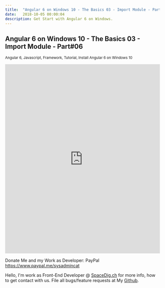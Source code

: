 ```yaml
---
title:  "Angular 6 on Windows 10 - The Basics 03 - Import Module - Part#03"
date:   2018-10-05 00:00:04
description: Get Start with Angular 6 on Windows.
---
```

<h2 id="this-post-is-the-last-of-a-series-of-posts-in-which-i-write-about-the-observable-type-in-the-first-post-we-went-ahead-writing-an-observable-from-scratch-in-order-to-fully-understand-it-we-then-explored-how-to-create-observables-from-values-arrays-dom-events-and-promises-this-time-well-focus-on-compositions-by-rewriting-some-basic-composition-operators">
Angular 6 on Windows 10 - The Basics 03 - Import Module -  Part#06</h2>

<small>Angular 6, Javascript, Framework, Tutorial, Install Angular 6 on Windows 10</small>

<iframe width="100%" height="615" src="https://www.youtube.com/embed/X-VL9YcuFjA" frameborder="0" allow="autoplay; encrypted-media" allowfullscreen></iframe>

 

Donate Me and my Work as Developer: PayPal <a href="https://www.paypal.me/sysadmincat">https://www.paypal.me/sysadmincat </a>


 Hello, I'm work as Front-End Developer @ [SpaceDig.ch][spacedig] for more info, how to get contact with us. File all bugs/feature requests at My  [Github][jekyll-gh].

[jekyll-gh]: https://github.com/spaceg
[spacedig]:    http://spacedig.ch
